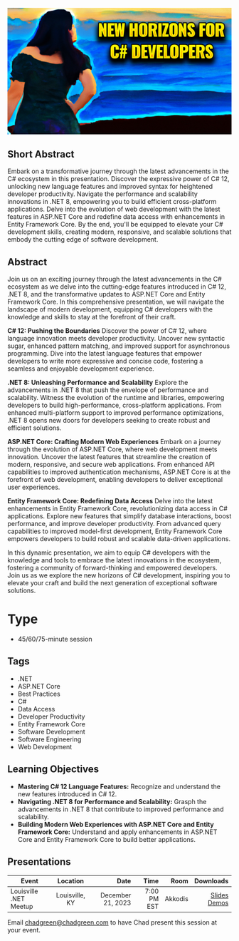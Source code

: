 ![Presentation Title](Thumbnail.jpg)

## Short Abstract
Embark on a transformative journey through the latest advancements in the C# ecosystem in this presentation. Discover the expressive power of C# 12, unlocking new language features and improved syntax for heightened developer productivity. Navigate the performance and scalability innovations in .NET 8, empowering you to build efficient cross-platform applications. Delve into the evolution of web development with the latest features in ASP.NET Core and redefine data access with enhancements in Entity Framework Core. By the end, you'll be equipped to elevate your C# development skills, creating modern, responsive, and scalable solutions that embody the cutting edge of software development.

## Abstract
Join us on an exciting journey through the latest advancements in the C# ecosystem as we delve into the cutting-edge features introduced in C# 12, .NET 8, and the transformative updates to ASP.NET Core and Entity Framework Core. In this comprehensive presentation, we will navigate the landscape of modern development, equipping C# developers with the knowledge and skills to stay at the forefront of their craft.

**C# 12: Pushing the Boundaries**
Discover the power of C# 12, where language innovation meets developer productivity. Uncover new syntactic sugar, enhanced pattern matching, and improved support for asynchronous programming. Dive into the latest language features that empower developers to write more expressive and concise code, fostering a seamless and enjoyable development experience.

**.NET 8: Unleashing Performance and Scalability**
Explore the advancements in .NET 8 that push the envelope of performance and scalability. Witness the evolution of the runtime and libraries, empowering developers to build high-performance, cross-platform applications. From enhanced multi-platform support to improved performance optimizations, .NET 8 opens new doors for developers seeking to create robust and efficient solutions.

**ASP.NET Core: Crafting Modern Web Experiences**
Embark on a journey through the evolution of ASP.NET Core, where web development meets innovation. Uncover the latest features that streamline the creation of modern, responsive, and secure web applications. From enhanced API capabilities to improved authentication mechanisms, ASP.NET Core is at the forefront of web development, enabling developers to deliver exceptional user experiences.

**Entity Framework Core: Redefining Data Access**
Delve into the latest enhancements in Entity Framework Core, revolutionizing data access in C# applications. Explore new features that simplify database interactions, boost performance, and improve developer productivity. From advanced query capabilities to improved model-first development, Entity Framework Core empowers developers to build robust and scalable data-driven applications.

In this dynamic presentation, we aim to equip C# developers with the knowledge and tools to embrace the latest innovations in the ecosystem, fostering a community of forward-thinking and empowered developers. Join us as we explore the new horizons of C# development, inspiring you to elevate your craft and build the next generation of exceptional software solutions.

# Type
- 45/60/75-minute session

## Tags
- .NET
- ASP.NET Core
- Best Practices
- C#
- Data Access
- Developer Productivity
- Entity Framework Core
- Software Development
- Software Engineering
- Web Development

## Learning Objectives
- **Mastering C# 12 Language Features:** Recognize and understand the new features introduced in C# 12.
- **Navigating .NET 8 for Performance and Scalability:** Grasph the advancements in .NET 8 that contribute to improved performance and scalability.
- **Building Modern Web Experiences with ASP.NET Core and Entity Framework Core:** Understand and apply enhancements in ASP.NET Core and Entity Framework Core to build better applications.

## Presentations

| Event | Location | Date | Time | Room | Downloads |
|-------|:--------:|-----:|-----:|-----:|----------:|
| Louisville .NET Meetup | Louisville, KY | December 21, 2023 | 7:00 PM EST | Akkodis | [Slides](\presentations\NewHorizonsForCSharpDevelopers_2023_LouDotNet.pdf) <br> [Demos](\demos) |

Email [chadgreen@chadgreen.com](mailto:chadgreen@chadgreen.com?subject=Presentation%20Request:%20Comprehensive%20Exploration%20of%20New%20Horizons%20for%20C#%20Developers) to have Chad present this session at your event.